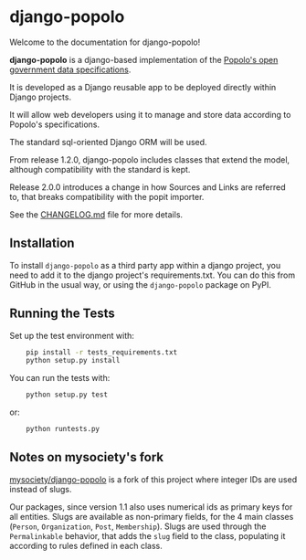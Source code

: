 # django-popolo

Welcome to the documentation for django-popolo!

**django-popolo** is a django-based implementation of the
[Popolo's open government data specifications](http://popoloproject.com/).

It is developed as a Django reusable app to be deployed directly within Django projects.

It will allow web developers using it to manage and store data according to Popolo's specifications.

The standard sql-oriented Django ORM will be used.

From release 1.2.0, django-popolo includes classes that extend the model, although compatibility
with the standard is kept.

Release 2.0.0 introduces a change in how Sources and Links are referred to,
that breaks compatibility with the popit importer.

See the [CHANGELOG.md](./CHANGELOG.md) file for more details.

## Installation

To install `django-popolo` as a third party app within a django project,
you need to add it to the django project's requirements.txt.
You can do this from GitHub in the usual way, or using the
`django-popolo` package on PyPI.

## Running the Tests

Set up the test environment with:
```bash
    pip install -r tests_requirements.txt
    python setup.py install
```
You can run the tests with:
```bash
    python setup.py test
```
or:
```bash
    python runtests.py
```

## Notes on mysociety's fork

[mysociety/django-popolo](https://github.com/mysociety/django-popolo) is a fork of this project where integer IDs are used
instead of slugs.

Our packages, since version 1.1 also uses numerical ids as primary keys for all entities.
Slugs are available as non-primary fields, for the 4 main classes (`Person`, `Organization`, `Post`, `Membership`).
Slugs are used through the `Permalinkable` behavior, that adds the `slug` field to the class, populating it according to rules defined in each class.


